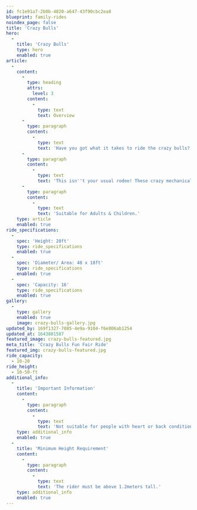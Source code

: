 ```yaml
---
id: fc1e91a7-2b0b-4820-a647-43f90cbc2ea8
blueprint: family-rides
noindex_page: false
title: 'Crazy Bulls'
hero:
  -
    title: 'Crazy Bulls'
    type: hero
    enabled: true
article:
  -
    content:
      -
        type: heading
        attrs:
          level: 3
        content:
          -
            type: text
            text: Overview
      -
        type: paragraph
        content:
          -
            type: text
            text: 'Have you got what it takes to ride the crazy bulls? you''re in for a rough ride hold tight!'
      -
        type: paragraph
        content:
          -
            type: text
            text: 'This isn''t your usual rodeo! These crazy mechanical bulls will shake and buck like they''re trying to knock you off. Hold on tight, so expect a couple of minutes of adrenaline-pumping, white-knuckle fun.'
      -
        type: paragraph
        content:
          -
            type: text
            text: 'Suitable for Adults & Children.'
    type: article
    enabled: true
ride_specifications:
  -
    spec: 'Height: 20ft'
    type: ride_specifications
    enabled: true
  -
    spec: 'Diameter/ Area: 48 x 18ft'
    type: ride_specifications
    enabled: true
  -
    spec: 'Capacity: 16'
    type: ride_specifications
    enabled: true
gallery:
  -
    type: gallery
    enabled: true
    image: crazy-bulls-gallery.jpg
updated_by: 169f1327-7085-4e9a-9104-f6e806ab1254
updated_at: 1643881587
featured_image: crazy-bulls-featured.jpg
meta_title: 'Crazy Bulls Fun Fair Ride'
featured_img: crazy-bulls-featured.jpg
ride_capacity:
  - 10-20
ride_height:
  - 10-50-ft
additional_info:
  -
    title: 'Important Information'
    content:
      -
        type: paragraph
        content:
          -
            type: text
            text: 'Not suitable for people with heart or back conditions or of a nervous disposition should avoid riding. Other medical conditions that may preclude riding include pregnancy, recent surgery, broken bones, or neck problems.'
    type: additional_info
    enabled: true
  -
    title: 'Minimum Height Requirement'
    content:
      -
        type: paragraph
        content:
          -
            type: text
            text: 'The rider must be above 1.2meters tall.'
    type: additional_info
    enabled: true
---
```

